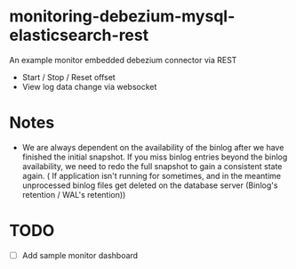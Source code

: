# monitoring-debezium-mysql-elasticsearch-rest

An example monitor embedded debezium connector via REST

- Start / Stop / Reset offset
- View log data change via websocket

# Notes

- We are always dependent on the availability of the binlog after we have finished the initial snapshot. If you miss binlog entries beyond the binlog availability, we need to redo the full snapshot to gain a consistent state again.
( If application isn't running for sometimes, and in the meantime unprocessed binlog files get deleted on the database server (Binlog's retention / WAL's retention))

# TODO

- [ ] Add sample monitor dashboard